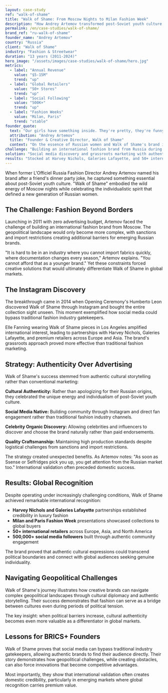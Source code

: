 ```yaml
---
layout: case-study
ref: "walk-of-shame"
title: "Walk of Shame: From Moscow Nights to Milan Fashion Week"
description: "How Andrey Artemov transformed post-Soviet youth culture into international fashion currency despite geopolitical challenges"
permalink: /en/case-studies/walk-of-shame/
brand_ref: "ru-walk-of-shame"
founder_name: "Andrey Artemov"
country: "Russia"
client: "Walk of Shame"
industry: "Fashion & Streetwear"
duration: "13 years (2011-2024)"
hero_image: "/assets/images/case-studies/walk-of-shame/hero.jpg"
metrics:
  - label: "Annual Revenue"
    value: "$5-15M"
    trend: "up"
  - label: "Global Retailers"
    value: "50+ Stores"
    trend: "up"
  - label: "Social Following"
    value: "500K+"
    trend: "up"
  - label: "Fashion Weeks"
    value: "Milan, Paris"
    trend: "stable"
founder_quote:
  text: "Our girls have something inside. They're pretty, they're funny, they have good sense of humor, they're sexy, they're different, they have individuality."
  attribution: "Andrey Artemov"
  title: "Founder & Creative Director, Walk of Shame"
  context: "On the essence of Russian women and Walk of Shame's brand identity"
challenge: "Building an international fashion brand from Russia during increasing geopolitical tensions and sanctions"
solution: "Social media discovery and grassroots marketing with authentic cultural storytelling"
results: "Stocked at Harvey Nichols, Galeries Lafayette, and 50+ international retailers"
---
```


When former L'Officiel Russia Fashion Director Andrey Artemov named his brand after a friend's dinner party joke, he captured something essential about post-Soviet youth culture. "Walk of Shame" embodied the wild energy of Moscow nights while celebrating the individualistic spirit that defined a new generation of Russian women.

## The Challenge: Fashion Beyond Borders

Launching in 2011 with zero advertising budget, Artemov faced the challenge of building an international fashion brand from Moscow. The geopolitical landscape would only become more complex, with sanctions and import restrictions creating additional barriers for emerging Russian brands.

"It is hard to be in an industry where you cannot import fabrics quickly, where documentation changes every season," Artemov explains. "You cannot afford that as a younger brand." Yet these constraints forced creative solutions that would ultimately differentiate Walk of Shame in global markets.

## The Instagram Discovery

The breakthrough came in 2014 when Opening Ceremony's Humberto Leon discovered Walk of Shame through Instagram and bought the entire collection sight unseen. This moment exemplified how social media could bypass traditional fashion industry gatekeepers.

Elle Fanning wearing Walk of Shame pieces in Los Angeles amplified international interest, leading to partnerships with Harvey Nichols, Galeries Lafayette, and premium retailers across Europe and Asia. The brand's grassroots approach proved more effective than traditional fashion marketing.

## Strategy: Authenticity Over Advertising

Walk of Shame's success stemmed from authentic cultural storytelling rather than conventional marketing:

**Cultural Authenticity:** Rather than apologizing for their Russian origins, they celebrated the unique energy and individualism of post-Soviet youth culture.

**Social Media Native:** Building community through Instagram and direct fan engagement rather than traditional fashion industry channels.

**Celebrity Organic Discovery:** Allowing celebrities and influencers to discover and choose the brand naturally rather than paid endorsements.

**Quality Craftsmanship:** Maintaining high production standards despite logistical challenges from sanctions and import restrictions.

The strategy created unexpected benefits. As Artemov notes: "As soon as Ssense or Selfridges pick you up, you get attention from the Russian market too." International validation often preceded domestic success.

## Results: Global Recognition

Despite operating under increasingly challenging conditions, Walk of Shame achieved remarkable international recognition:

- **Harvey Nichols and Galeries Lafayette** partnerships established credibility in luxury fashion
- **Milan and Paris Fashion Week** presentations showcased collections to global buyers
- **50+ international retailers** across Europe, Asia, and North America
- **500,000+ social media followers** built through authentic community engagement

The brand proved that authentic cultural expressions could transcend political boundaries and connect with global audiences seeking genuine individuality.

## Navigating Geopolitical Challenges

Walk of Shame's journey illustrates how creative brands can navigate complex geopolitical landscapes through cultural diplomacy and authentic storytelling. Their success demonstrates that fashion can serve as a bridge between cultures even during periods of political tension.

The key insight: when political barriers increase, cultural authenticity becomes even more valuable as a differentiator in global markets.

## Lessons for BRICS+ Founders

Walk of Shame proves that social media can bypass traditional industry gatekeepers, allowing authentic brands to find their audience directly. Their story demonstrates how geopolitical challenges, while creating obstacles, can also force innovations that become competitive advantages.

Most importantly, they show that international validation often creates domestic credibility, particularly in emerging markets where global recognition carries premium value.
